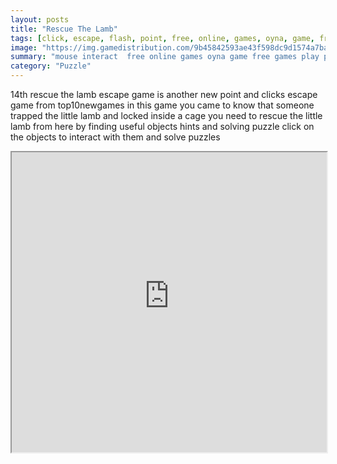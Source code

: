```yaml
---
layout: posts
title: "Rescue The Lamb"
tags: [click, escape, flash, point, free, online, games, oyna, game, free, games, play, play, games]
image: "https://img.gamedistribution.com/9b45842593ae43f598dc9d1574a7bad3.jpg"
summary: "mouse interact  free online games oyna game free games play play games"
category: "Puzzle"
---
```


14th rescue the lamb escape game is another new point and clicks escape game from top10newgames in this game you came to know that someone trapped the little lamb and locked inside a cage you need to rescue the little lamb from here by finding useful objects hints and solving puzzle click on the objects to interact with them and solve puzzles

<iframe width="100%" height="480px;" src="https://flash.gamedistribution.com?game=9b45842593ae43f598dc9d1574a7bad3"></iframe>